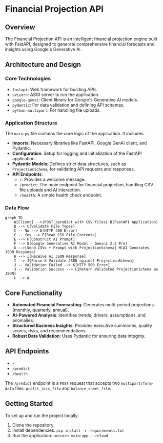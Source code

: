 # Financial Projection API

## Overview
The Financial Projection API is an intelligent financial projection engine built with FastAPI, designed to generate comprehensive financial forecasts and insights using Google's Generative AI.

## Architecture and Design

### Core Technologies
*   `fastapi`: Web framework for building APIs.
*   `uvicorn`: ASGI server to run the application.
*   `google-genai`: Client library for Google's Generative AI models.
*   `pydantic`: For data validation and defining API schemas.
*   `python-multipart`: For handling file uploads.

### Application Structure
The `main.py` file contains the core logic of the application. It includes:
*   **Imports**: Necessary libraries like FastAPI, Google GenAI client, and Pydantic.
*   **Configuration**: Setup for logging and initialization of the FastAPI application.
*   **Pydantic Models**: Defines strict data structures, such as `ProjectionSchema`, for validating API requests and responses.
*   **API Endpoints**:
    *   `/`: Provides a welcome message.
    *   `/predict`: The main endpoint for financial projection, handling CSV file uploads and AI interaction.
    *   `/health`: A simple health check endpoint.

### Data Flow
```mermaid
graph TD
    A[Client] -->|POST /predict with CSV files| B(FastAPI Application)
    B --> C{Validate File Types}
    C -- No --> D[HTTP 400 Error]
    C -- Yes --> E[Read CSV File Contents]
    E --> F[Construct AI Prompt]
    F --> G(Google Generative AI Model - Gemini 2.5 Pro)
    G -->|Send CSVs + Prompt with ProjectionSchema| H(AI Generates JSON Response)
    H --> I[Receive AI JSON Response]
    I --> J{Parse & Validate JSON against ProjectionSchema}
    J -- Validation Failed --> K[HTTP 500 Error]
    J -- Validation Success --> L[Return Validated ProjectionSchema as JSON]
    L --> A
```

## Core Functionality
*   **Automated Financial Forecasting**: Generates multi-period projections (monthly, quarterly, annual).
*   **AI-Powered Analysis**: Identifies trends, drivers, assumptions, and anomalies.
*   **Structured Business Insights**: Provides executive summaries, quality scores, risks, and recommendations.
*   **Robust Data Validation**: Uses Pydantic for ensuring data integrity.

## API Endpoints
*   `/`
*   `/predict`
*   `/health`

The `/predict` endpoint is a `POST` request that accepts two `multipart/form-data` files: `profit_loss_file` and `balance_sheet_file`.

## Getting Started
To set up and run the project locally:
1.  Clone the repository.
2.  Install dependencies: `pip install -r requirements.txt`
3.  Run the application: `uvicorn main:app --reload`